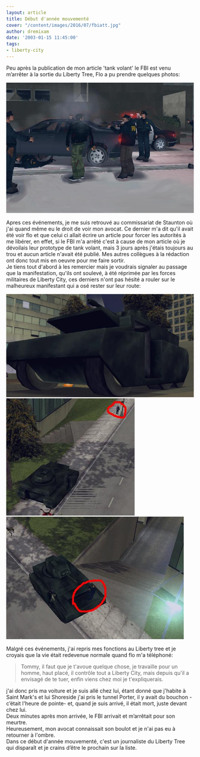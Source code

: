 ```yaml
---
layout: article
title: Début d'année mouvementé
cover: "/content/images/2016/07/fbiatt.jpg"
author: dremixam
date: '2003-01-15 11:45:00'
tags:
- liberty-city
---
```


Peu après la publication de mon article 'tank volant' le FBI est venu m’arrêter à la sortie du Liberty Tree, Flo a pu prendre quelques photos:

![](/content/images/2016/07/tommyarrete.jpg)

Apres ces événements, je me suis retrouvé au commissariat de Staunton où j'ai quand même eu le droit de voir mon avocat. Ce dernier m'a dit qu'il avait été voir flo et que celui ci allait écrire un article pour forcer les autorités à me libérer, en effet, si le FBI m'a arrêté c'est à cause de mon article où je dévoilais leur prototype de tank volant, mais 3 jours après j'étais toujours au trou et aucun article n'avait été publié. Mes autres collègues à la rédaction ont donc tout mis en oeuvre pour me faire sortir.  
Je tiens tout d'abord à les remercier mais je voudrais signaler au passage que la manifestation, qu'ils ont soulevé, à été réprimée par les forces militaires de Liberty City, ces derniers n'ont pas hésité a rouler sur le malheureux manifestant qui a osé rester sur leur route:

![](/content/images/2016/07/arm.jpg)
![](/content/images/2016/07/dead1.jpg)
![](/content/images/2016/07/dead2.jpg)

Malgré ces événements, j'ai repris mes fonctions au Liberty tree et je croyais que la vie était redevenue normale quand flo m'a téléphoné:

> Tommy, il faut que je t'avoue quelque chose, je travaille pour un homme, haut placé, il contrôle tout a Liberty City, mais depuis qu'il a envisagé de te tuer, enfin viens chez moi je t'expliquerais.

j'ai donc pris ma voiture et je suis allé chez lui, étant donné que j'habite à Saint Mark's et lui Shoreside j'ai pris le tunnel Porter, il y avait du bouchon -c’était l'heure de pointe- et, quand je suis arrivé, il était mort, juste devant chez lui.  
Deux minutes après mon arrivée, le FBI arrivait et m’arrêtait pour son meurtre.  
Heureusement, mon avocat connaissait son boulot et je n'ai pas eu à retourner à l'ombre.  
Dans ce début d'année mouvementé, c'est un journaliste du Liberty Tree qui disparaît et je crains d’être le prochain sur la liste.

<!--kg-card-end: markdown-->
